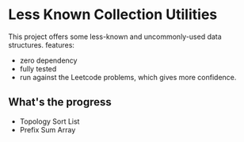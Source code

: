 # Less Known Collection Utilities
This project offers some less-known and uncommonly-used data structures. 
features:
- zero dependency 
- fully tested
- run against the Leetcode problems, which gives more confidence.

## What's the progress
- Topology Sort List
- Prefix Sum Array